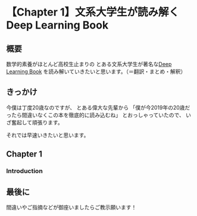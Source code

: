 # 【Chapter 1】文系大学生が読み解くDeep Learning Book

## 概要

数学的素養がほとんど高校生止まりの
とある文系大学生が著名な[Deep Learning Book](http://www.deeplearningbook.org/)
を読み解いていきたいと思います。（＝翻訳・まとめ・解釈）

## きっかけ

今僕は丁度20歳なのですが、
とある偉大な先輩から
「僕が今2019年の20歳だったら間違いなくこの本を徹底的に読み込むね」
とおっしゃっていたので、
いざ奮起して頑張ります。

それでは早速いきたいと思います。

## Chapter 1

### Introduction



## 最後に

間違いやご指摘などが御座いましたらご教示願います！